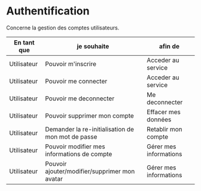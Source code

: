 # Authentification
Concerne la gestion des comptes utilisateurs.

|En tant que|je souhaite|afin de|
|---|---|---|
|Utilisateur|Pouvoir m'inscrire|Acceder au service|
|Utilisateur|Pouvoir me connecter|Acceder au service|
|Utilisateur|Pouvoir me deconnecter|Me deconnecter|
|Utilisateur|Pouvoir supprimer mon compte|Effacer mes données|
|Utilisateur|Demander la re-initialisation de mon mot de passe|Retablir mon compte|
|Utilisateur|Pouvoir modifier mes informations de compte|Gérer mes informations|
|Utilisateur|Pouvoir ajouter/modifier/supprimer mon avatar|Gérer mes informations|
